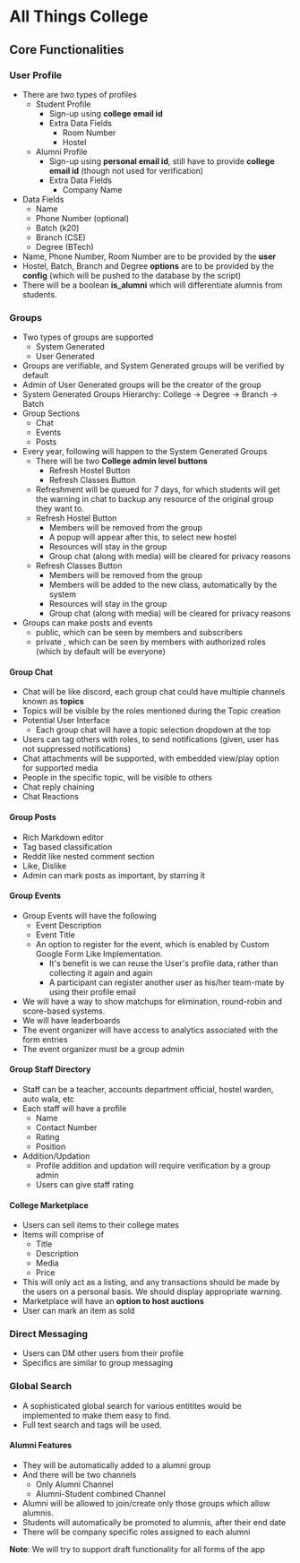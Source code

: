 # All Things College

## Core Functionalities

### User Profile

- There are two types of profiles
    - Student Profile
        - Sign-up using **college email id**
        - Extra Data Fields
            - Room Number
            - Hostel
    - Alumni Profile
        - Sign-up using **personal email id**, still have to provide **college email id** (though not used for verification)
        - Extra Data Fields
            - Company Name
- Data Fields
    - Name
    - Phone Number (optional)
    - Batch (k20)
    - Branch (CSE)
    - Degree (BTech)
- Name, Phone Number, Room Number are to be provided by the **user**
- Hostel, Batch, Branch and Degree **options** are to be provided by the **config** (which will be pushed to the database by the script)
- There will be a boolean **is_alumni** which will differentiate alumnis from students.

### Groups

- Two types of groups are supported
    - System Generated 
    - User Generated
- Groups are verifiable, and System Generated groups will be verified by default
- Admin of User Generated groups will be the creator of the group
- System Generated Groups Hierarchy: College -> Degree -> Branch -> Batch
- Group Sections
    - Chat
    - Events
    - Posts
- Every year, following will happen to the System Generated Groups
    - There will be two **College admin level buttons**
        - Refresh Hostel Button
        - Refresh Classes Button
    - Refreshment will be queued for 7 days, for which students will get the warning in chat to backup any resource of the original group they want to.
    - Refresh Hostel Button
        - Members will be removed from the group
        - A popup will appear after this, to select new hostel
        - Resources will stay in the group
        - Group chat (along with media) will be cleared for privacy reasons
    - Refresh Classes Button
        - Members will be removed from the group
        - Members will be added to the new class, automatically by the system
        - Resources will stay in the group
        - Group chat (along with media) will be cleared for privacy reasons
- Groups can make posts and events
    - public, which can be seen by members and subscribers
    - private , which can be seen by members with authorized roles (which by default will be everyone)

#### Group Chat

- Chat will be like discord, each group chat could have multiple channels known as **topics**
- Topics will be visible by the roles mentioned during the Topic creation
- Potential User Interface
    - Each group chat will have a topic selection dropdown at the top
- Users can tag others with roles, to send notifications (given, user has not suppressed notifications)
- Chat attachments will be supported, with embedded view/play option for supported media
- People in the specific topic, will be visible to others
- Chat reply chaining
- Chat Reactions

#### Group Posts

- Rich Markdown editor
- Tag based classification
- Reddit like nested comment section
- Like, Dislike 
- Admin can mark posts as important, by starring it

#### Group Events

- Group Events will have the following
    - Event Description
    - Event Title
    - An option to register for the event, which is enabled by Custom Google Form Like Implementation. 
        - It's benefit is we can reuse the User's profile data, rather than collecting it again and again
        - A participant can register another user as his/her team-mate by using their profile email
- We will have a way to show matchups for elimination, round-robin and score-based systems. 
- We will have leaderboards
- The event organizer will have access to analytics associated with the form entries
- The event organizer must be a group admin

#### Group Staff Directory

- Staff can be a teacher, accounts department official, hostel warden, auto wala, etc
- Each staff will have a profile
    - Name
    - Contact Number
    - Rating
    - Position
- Addition/Updation
    - Profile addition and updation will require verification by a group admin
    - Users can give staff rating

#### College Marketplace

- Users can sell items to their college mates
- Items will comprise of
    - Title
    - Description
    - Media
    - Price
- This will only act as a listing, and any transactions should be made by the users on a personal basis. We should display appropriate warning.
- Marketplace will have an **option to host auctions**
- User can mark an item as sold

### Direct Messaging

- Users can DM other users from their profile
- Specifics are similar to group messaging

### Global Search

- A sophisticated global search for various entitites would be implemented to make them easy to find. 
- Full text search and tags will be used.

#### Alumni Features

- They will be automatically added to a alumni group
- And there will be two channels
    - Only Alumni Channel
    - Alumni-Student combined Channel
- Alumni will be allowed to join/create only those groups which allow alumnis.
- Students will automatically be promoted to alumnis, after their end date
- There will be company specific roles assigned to each alumni

**Note**: We will try to support draft functionality for all forms of the app



